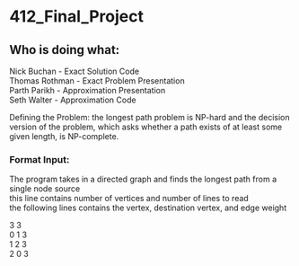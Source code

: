 <h1>412_Final_Project</h1>


<h2>Who is doing what:</h2>

<p>
    Nick Buchan - Exact Solution Code<br>
    Thomas Rothman - Exact Problem Presentation<br>
    Parth Parikh - Approximation Presentation<br>
    Seth Walter - Approximation Code<br>
</p>

<p>
Defining the Problem:  the longest path problem is NP-hard and the decision version of the problem, which asks whether a path exists of at least some given length, is NP-complete.
</p> 

<h3>Format Input:</h3>

<p>
The program takes in a directed graph and finds the longest path from a single node source<br>
this line contains number of vertices and number of lines to read<br>
the following lines contains the vertex, destination vertex, and edge weight<br>

3 3<br>
0 1 3<br>
1 2 3<br>
2 0 3<br>
</p>




